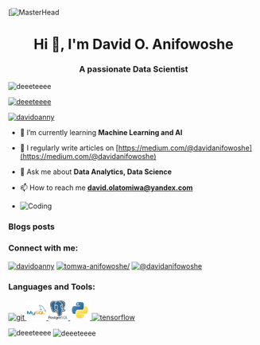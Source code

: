 [![MasterHead](https://mir-s3-cdn-cf.behance.net/project_modules/1400_opt_1/67607955080161.597768d22e415.gif)
<h1 align="center">Hi 👋, I'm David O. Anifowoshe</h1>
<h3 align="center">A passionate Data Scientist</h3>

<p align="left"> <img src="https://komarev.com/ghpvc/?username=deeeteeee&label=Profile%20views&color=0e75b6&style=flat" alt="deeeteeee" /> </p>

<p align="left"> <a href="https://github.com/ryo-ma/github-profile-trophy"><img src="https://github-profile-trophy.vercel.app/?username=deeeteeee" alt="deeeteeee" /></a> </p>

<p align="left"> <a href="https://twitter.com/davidoanny" target="blank"><img src="https://img.shields.io/twitter/follow/davidoanny?logo=twitter&style=for-the-badge" alt="davidoanny" /></a> </p>

- 🌱 I’m currently learning **Machine Learning and AI**

- 📝 I regularly write articles on [https://medium.com/@davidanifowoshe](https://medium.com/@davidanifowoshe)

- 💬 Ask me about **Data Analytics, Data Science**

- 📫 How to reach me **david.olatomiwa@yandex.com**
- <img align="right" alt="Coding" width="700" src="https://engineering.case.edu/sites/default/files/styles/_none/public/computer-data-science.jpg?itok=FhS2wtaH">

### Blogs posts
<!-- BLOG-POST-LIST:START -->
<!-- BLOG-POST-LIST:END -->

<h3 align="left">Connect with me:</h3>
<p align="left">
<a href="https://twitter.com/davidoanny" target="blank"><img align="center" src="https://raw.githubusercontent.com/rahuldkjain/github-profile-readme-generator/master/src/images/icons/Social/twitter.svg" alt="davidoanny" height="30" width="40" /></a>
<a href="https://linkedin.com/in/tomwa-anifowoshe/" target="blank"><img align="center" src="https://raw.githubusercontent.com/rahuldkjain/github-profile-readme-generator/master/src/images/icons/Social/linked-in-alt.svg" alt="tomwa-anifowoshe/" height="30" width="40" /></a>
<a href="https://medium.com/@davidanifowoshe" target="blank"><img align="center" src="https://raw.githubusercontent.com/rahuldkjain/github-profile-readme-generator/master/src/images/icons/Social/medium.svg" alt="@davidanifowoshe" height="30" width="40" /></a>
</p>

<h3 align="left">Languages and Tools:</h3>
<p align="left"> <a href="https://git-scm.com/" target="_blank" rel="noreferrer"> <img src="https://www.vectorlogo.zone/logos/git-scm/git-scm-icon.svg" alt="git" width="40" height="40"/> </a> <a href="https://www.mysql.com/" target="_blank" rel="noreferrer"> <img src="https://raw.githubusercontent.com/devicons/devicon/master/icons/mysql/mysql-original-wordmark.svg" alt="mysql" width="40" height="40"/> </a> <a href="https://www.postgresql.org" target="_blank" rel="noreferrer"> <img src="https://raw.githubusercontent.com/devicons/devicon/master/icons/postgresql/postgresql-original-wordmark.svg" alt="postgresql" width="40" height="40"/> </a> <a href="https://www.python.org" target="_blank" rel="noreferrer"> <img src="https://raw.githubusercontent.com/devicons/devicon/master/icons/python/python-original.svg" alt="python" width="40" height="40"/> </a> <a href="https://www.tensorflow.org" target="_blank" rel="noreferrer"> <img src="https://www.vectorlogo.zone/logos/tensorflow/tensorflow-icon.svg" alt="tensorflow" width="40" height="40"/> </a> </p>

<p><img align="left" src="https://github-readme-stats.vercel.app/api/top-langs?username=deeeteeee&show_icons=true&locale=en&layout=compact" alt="deeeteeee" /></p>

<p>&nbsp;<img align="center" src="https://github-readme-stats.vercel.app/api?username=deeeteeee&show_icons=true&locale=en" alt="deeeteeee" /></p>
